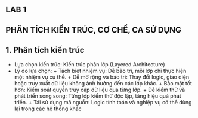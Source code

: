 ## LAB 1
## PHÂN TÍCH KIẾN TRÚC, CƠ CHẾ, CA SỬ DỤNG

## 1. Phân tích kiến trúc 
   - Lựa chọn kiến trúc: Kiến trúc phân lớp (Layered Architecture)
   - Lý do lựa chọn:
    + Tách biệt nhiệm vụ: Dễ bảo trì, mỗi lớp chỉ thực hiện một nhiệm vụ cụ thể.
    + Dễ mở rộng và bảo trì: Thay đổi logic, giao diện hoặc truy xuất dữ liệu không ảnh hưởng đến các lớp khác.
    + Bảo mật tốt hơn: Kiểm soát quyền truy cập dữ liệu qua từng lớp.
    + Dễ kiểm thử và phát triển song song: Từng lớp kiểm thử độc lập, tăng hiệu quả phát triển.
    + Tái sử dụng mã nguồn: Logic tính toán và nghiệp vụ có thể dùng lại trong các hệ thống khác
